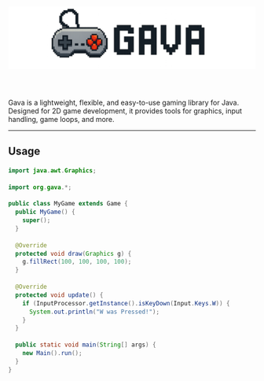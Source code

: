 <h1 align="center">
  <picture>
    <source media="(prefers-color-scheme: dark)" srcset="assets/GavaWhite.png">
    <source media="(prefers-color-scheme: light)" srcset="assets/GavaBlack.png">
    <img alt="Gava" src="assets/GavaBlack.png">
  </picture>
  &nbsp;
</h1>

Gava is a lightweight, flexible, and easy-to-use gaming library for Java. Designed for 2D game development, it provides tools for graphics, input handling, game loops, and more.

---

## Usage

```java
import java.awt.Graphics;

import org.gava.*;

public class MyGame extends Game {
  public MyGame() {
    super();
  }

  @Override
  protected void draw(Graphics g) {
    g.fillRect(100, 100, 100, 100);
  }

  @Override
  protected void update() {
    if (InputProcessor.getInstance().isKeyDown(Input.Keys.W)) {
      System.out.println("W was Pressed!");
    }
  }

  public static void main(String[] args) {
    new Main().run();
  }
}
```
